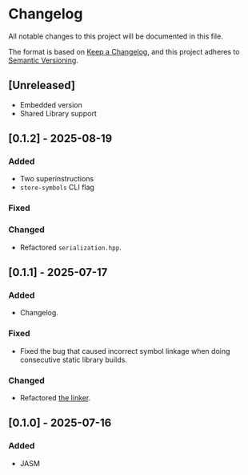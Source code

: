 # Changelog

All notable changes to this project will be documented in this file.

The format is based on [Keep a Changelog](https://keepachangelog.com/en/1.1.0/),
and this project adheres to [Semantic Versioning](https://semver.org/spec/v2.0.0.html).

## [Unreleased]

- Embedded version
- Shared Library support


## [0.1.2] - 2025-08-19

### Added

- Two superinstructions
- `store-symbols` CLI flag

### Fixed

### Changed

- Refactored `serialization.hpp`.


## [0.1.1] - 2025-07-17

### Added

- Changelog.

### Fixed

- Fixed the bug that caused incorrect symbol linkage when doing consecutive static library builds.

### Changed

- Refactored [the linker](./src/bytemode/linker/linker.cpp).


## [0.1.0] - 2025-07-16

### Added

- JASM
